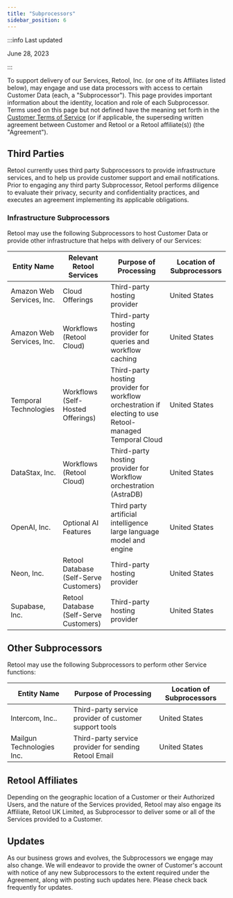 ```yaml
---
title: "Subprocessors"
sidebar_position: 6
---
```


:::info Last updated

June 28, 2023

:::

To support delivery of our Services, Retool, Inc. (or one of its Affiliates listed below), may engage and use data processors with access to certain Customer Data (each, a "Subprocessor"). This page provides important information about the identity, location and role of each Subprocessor. Terms used on this page but not defined have the meaning set forth in the [Customer Terms of Service](https://retool.com/tos.pdf) (or if applicable, the superseding written agreement between Customer and Retool or a Retool affiliate(s)) (the "Agreement").

## Third Parties

Retool currently uses third party Subprocessors to provide infrastructure services, and to help us provide customer support and email notifications. Prior to engaging any third party Subprocessor, Retool performs diligence to evaluate their privacy, security and confidentiality practices, and executes an agreement implementing its applicable obligations.

### Infrastructure Subprocessors

Retool may use the following Subprocessors to host Customer Data or provide other infrastructure that helps with delivery of our Services:


| Entity Name               | Relevant Retool Services               | Purpose of Processing                                               | Location of Subprocessors |
| ------------------------- | -------------------------------------- | ------------------------------------------------------------------- | ------------------------- |
| Amazon Web Services, Inc. | Cloud Offerings                        | Third-party hosting provider                                        | United States             |
| Amazon Web Services, Inc. | Workflows  <br />(Retool Cloud)          | Third-party hosting provider for queries and workflow caching       | United States             |
| Temporal Technologies     | Workflows (Self-Hosted Offerings)      | Third-party hosting provider for workflow orchestration if electing to use Retool-managed Temporal Cloud             | United States             |
| DataStax, Inc.            | Workflows  <br />(Retool Cloud)          | Third-party hosting provider for Workflow orchestration (AstraDB)   | United States             |
| OpenAI, Inc.              | Optional AI Features                   | Third party artificial intelligence large language model and engine | United States             |
| Neon, Inc.                | Retool Database (Self-Serve Customers) | Third-party hosting provider                                        | United States             |
| Supabase, Inc.            | Retool Database (Self-Serve Customers) | Third-party hosting provider                                        | United States             |

## Other Subprocessors

Retool may use the following Subprocessors to perform other Service functions:


| Entity Name               | Purpose of Processing                                  | Location of Subprocessors |
| ------------------------- | ------------------------------------------------------ | ------------------------- |
| Intercom, Inc..           | Third-party service provider of customer support tools | United States             |
| Mailgun Technologies Inc. | Third-party service provider for sending Retool Email  | United States             |

## Retool Affiliates

Depending on the geographic location of a Customer or their Authorized Users, and the nature of the Services provided, Retool may also engage its Affiliate, Retool UK Limited, as Subprocessor to deliver some or all of the Services provided to a Customer.

## Updates

As our business grows and evolves, the Subprocessors we engage may also change. We will endeavor to provide the owner of Customer's account with notice of any new Subprocessors to the extent required under the Agreement, along with posting such updates here. Please check back frequently for updates.
